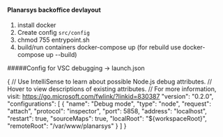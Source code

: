 #### Planarsys backoffice devlayout
 1. install docker
 2. Create config `src/config`
 3. chmod 755 entrypoint.sh
 4. build/run containers  docker-compose up (for rebuild use docker-compose up --build)
 

#####Config for VSC debugging -> launch.json

{
    // Use IntelliSense to learn about possible Node.js debug attributes.
    // Hover to view descriptions of existing attributes.
    // For more information, visit: https://go.microsoft.com/fwlink/?linkid=830387
    "version": "0.2.0",
    "configurations": [
        {
            "name": "Debug mode",
            "type": "node",
            "request": "attach",
            "protocol": "inspector",
            "port": 5858,
            "address": "localhost",
            "restart": true,
            "sourceMaps": true,
            "localRoot": "${workspaceRoot}",
            "remoteRoot": "/var/www/planarsys"
        }
    ]
}
